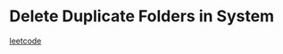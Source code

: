 Delete Duplicate Folders in System
==================================
[leetcode](https://leetcode.com/problems/delete-duplicate-folders-in-system)
